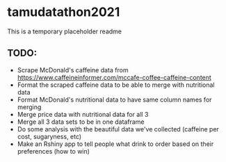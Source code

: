# tamudatathon2021

This is a temporary placeholder readme

## TODO:
 - Scrape McDonald's caffeine data from https://www.caffeineinformer.com/mccafe-coffee-caffeine-content
 - Format the scraped caffeine data to be able to merge with nutritional data
 - Format McDonald's nutritional data to have same column names for merging
 - Merge price data with nutritional data for all 3
 - Merge all 3 data sets to be in one dataframe
 - Do some analysis with the beautiful data we've collected (caffeine per cost, sugaryness, etc)
 - Make an Rshiny app to tell people what drink to order based on their preferences (how to win)
